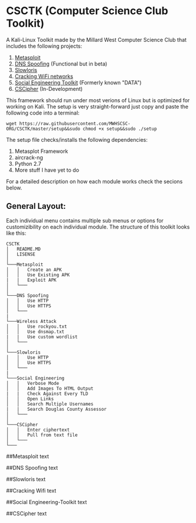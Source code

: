 # CSCTK (Computer Science Club Toolkit)
A Kali-Linux Toolkit made by the Millard West Computer Science Club that includes the following projects:

1. [Metasploit](#metasploit)
2. [DNS Spoofing](#dns-spoofing) (Functional but in beta)
3. [Slowloris](#slowloris)
4. [Cracking WiFi networks](#rracking-wifi)
5. [Social Engineering Toolkit](#social-engineering-toolkit) (Formerly known "DATA")
6. [CSCipher](#cscipher) (In-Development)

This framework should run under most verions of Linux but is optimized for working on Kali.
The setup is very straight-forward just copy and paste the following code into a terminal:
```{r, engine='bash', count_lines}
wget https://raw.githubusercontent.com/MWHSCSC-ORG/CSCTK/master/setup&&sudo chmod +x setup&&sudo ./setup 
```
The setup file checks/installs the following dependencies:

1. Metasplot Framework
2. aircrack-ng
3. Python 2.7
4. More stuff I have yet to do

For a detailed description on how each module works check the secions below.

## General Layout:
Each individual menu contains multiple sub menus or options for customizibility on each individual module. The structure of this toolkit looks like this:
```
CSCTK
│   README.MD
│   LISENSE  
│
└───Metasploit
│   │   Create an APK
│   │   Use Existing APK
|   |   Exploit APK
│   └───
│   
└───DNS Spoofing
│   │   Use HTTP
│   │   Use HTTPS
│   └───
|
└───Wireless Attack
│   │   Use rockyou.txt
│   │   Use dnsmap.txt
|   |   Use custom wordlist
│   └───
│   
└───Slowloris
│   │   Use HTTP
│   │   Use HTTPS
│   └───
|
└───Social Engineering
│   │   Verbose Mode
│   │   Add Images To HTML Output
|   |   Check Against Every TLD
│   │   Open Links
│   │   Search Multiple Usernames
|   |   Search Douglas County Assessor
│   └───
│   
└───CSCipher
│   │   Enter ciphertext
│   │   Pull from text file
│   └───
└───

```

##Metasploit
text

##DNS Spoofing
text

##Slowloris
text

##Cracking Wifi
text

##Social Engineering-Toolkit
text

##CSCipher
text

